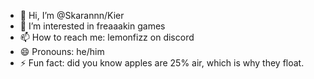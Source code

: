 - 👋 Hi, I’m @Skarannn/Kier
- 👀 I’m interested in freaaakin games
- 📫 How to reach me: lemonfizz on discord
- 😄 Pronouns: he/him
- ⚡ Fun fact: did you know apples are 25% air, which is why they float.

<!---

--->
